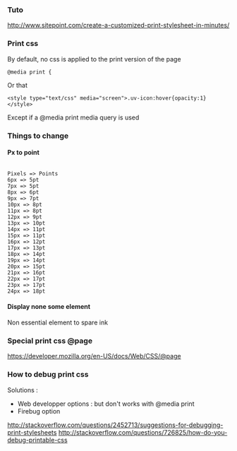 ### Tuto 
http://www.sitepoint.com/create-a-customized-print-stylesheet-in-minutes/

### Print css

By default, no css is applied to the print version of the page 
````
@media print {
````

Or that 
````
<style type="text/css" media="screen">.uv-icon:hover{opacity:1}</style>
````

Except if a @media print media query is used

### Things to change 
#### Px to point 
````

Pixels => Points
6px => 5pt
7px => 5pt
8px => 6pt
9px => 7pt
10px => 8pt
11px => 8pt
12px => 9pt
13px => 10pt
14px => 11pt
15px => 11pt
16px => 12pt
17px => 13pt
18px => 14pt
19px => 14pt
20px => 15pt
21px => 16pt
22px => 17pt
23px => 17pt
24px => 18pt
````

#### Display none some element 

Non essential element to spare ink

### Special print css @page 
https://developer.mozilla.org/en-US/docs/Web/CSS/@page

### How to debug print css

Solutions : 

* Web developper options : but don't works with @media print
* Firebug option

http://stackoverflow.com/questions/2452713/suggestions-for-debugging-print-stylesheets
http://stackoverflow.com/questions/726825/how-do-you-debug-printable-css